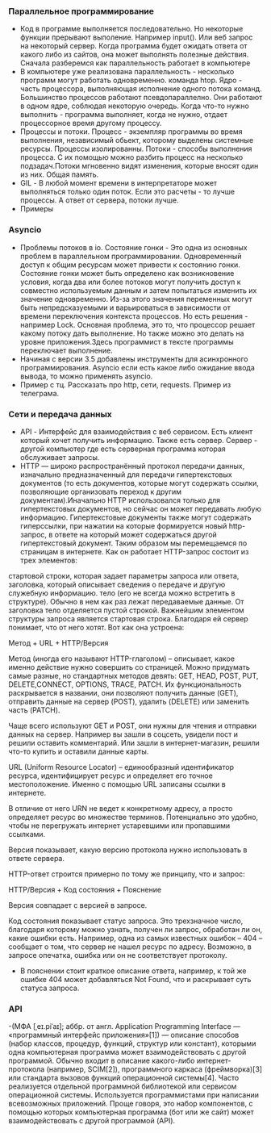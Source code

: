 ### Параллельное программирование
- Код в программе выполняется последовательно. Но некоторые функции прерывают выполение. Например input(). Или веб запрос на некоторый сервер. Когда программа будет ожидать ответа от какого либо из сайтов, она может выполнять полезные действия. Сначала разберемся как параллельность работает в компьютере
- В компьютере уже реализована параллельность - несколько программ могут работать одновременно. команда htop. Ядро - часть процессора, выполняющая исполнение одного потока команд. Большинство процессов работают псевдопараллелно. Они работают в одном ядре, соблюдая некоторую очередь. Когда что-то нужно выполнить - программа выполняет, когда не нужно, отдает процессорное время другому процессу.
- Процессы и потоки. Процесс  - экземпляр программы во время выполнения, независимый обьект, которому выделены системные ресурсы. Процессы изолированны. Потоки - способы выполнения процесса. С их помощью можно разбить процесс на несколько подзадач.Потоки мгновенно видят изменения, которые вносят один из них.  Общая память. 
- GIL - В любой момент времени в интерпретаторе может выполняться только один поток. Если это расчеты - то лучше процессы. А ответ от сервера, потоки лучше. 
- Примеры

### Asyncio
- Проблемы потоков в io. Состояние гонки - Это одна из основных проблем в параллельном программировании. Одновременный доступ к общим ресурсам может привести к состоянию гонки. Состояние гонки может быть определено как возникновение условия, когда два или более потоков могут получить доступ к совместно используемым данным и затем попытаться изменить их значение одновременно. Из-за этого значения переменных могут быть непредсказуемыми и варьироваться в зависимости от времени переключения контекста процессов. Но есть решения - например Lock.
Основная проблема, это то, что процессор решает какому потоку дать выполнение. Но также можно это делать на уровне приложения.Здесь программист в тексте программы переключает выполнение. 
- Начиная с версии 3.5 добавлены инструменты для асинхронного программирования. Asyncio если есть какое либо ожидание ввода вывода, то можно применять asyncio. 
- Пример с тц. Рассказать про http, cети, requests. Пример из телеграма. 

### Сети и передача данных 
 - API - Интерфейс для взаимодействия с веб сервисом. Есть клиент который хочет получить информацию. Также есть сервер. Сервер - другой компьютер где есть серверная программа которая обслуживает запросы. 
 - HTTP — широко распространённый протокол передачи данных, изначально предназначенный для передачи гипертекстовых документов (то есть документов, которые могут содержать ссылки, позволяющие организовать переход к другим документам).Иначально HTTP использовался только для гипертекстовых документов, но сейчас он может передавать любую информацию. Гипертекстовые документы также могут содержать гиперcсылки, при нажатии на которые формируется новый http-запрос, в ответе на который может содержаться другой гипертекстовый документ. Таким образом мы перемещаемся по страницам в интернете.
Как он работает
HTTP-запрос состоит из трех элементов:

стартовой строки, которая задает параметры запроса или ответа,
заголовка, который описывает сведения о передаче и другую служебную информацию.
тело (его не всегда можно встретить в структуре). Обычно в нем как раз лежат передаваемые данные. От заголовка тело отделяется пустой строкой.
Важнейшим элементом структуры запроса является стартовая строка. Благодаря ей сервер понимает, что от него хотят. Вот как она устроена:

Метод + URL + HTTP/Версия

Метод (иногда его называют HTTP-глаголом) – описывает, какое именно действие нужно совершить со страницей. Можно придумать самые разные, но стандартных методов девять: GET, HEAD, POST, PUT, DELETE,CONNECT, OPTIONS, TRACE, PATCH. Их функциональность раскрывается в названии, они позволяют получить данные (GET), отправить данные на сервер (POST), удалить (DELETE) или заменить часть (PATCH).

Чаще всего используют GET и POST, они нужны для чтения и отправки данных на сервер. Например вы зашли в соцсеть, увидели пост и решили оставить комментарий. Или зашли в интернет-магазин, решили что-то купить и оставили данные карты.

URL (Uniform Resource Locator) – единообразный идентификатор ресурса, идентифицирует ресурс и определяет его точное местоположение. Именно с помощью URL записаны ссылки в интернете.

В отличие от него URN не ведет к конкретному адресу, а просто определяет ресурс во множестве терминов. Потенциально это удобно, чтобы не перегружать интернет устаревшими или пропавшими ссылками.

Версия показывает, какую версию протокола нужно использовать в ответе сервера.

HTTP-ответ строится примерно по тому же принципу, что и запрос:

HTTP/Версия + Код состояния + Пояснение

Версия совпадает с версией в запросе.

Код состояния показывает статус запроса. Это трехзначное число, благодаря которому можно узнать, получен ли запрос, обработан ли он, какие ошибки есть. Например, одна из самых известных ошибок – 404 – сообщает о том, что сервер не нашел ресурс по адресу. Возможно, в запросе опечатка, ошибка или он не соответствует протоколу.

- В пояснении стоит краткое описание ответа, например, к той же ошибке 404 может добавляться Not Found, что и раскрывает суть статуса запроса.

### API 
-(МФА [ˌeɪ.piˈaɪ]; аббр. от англ. Application Programming Interface — «программный интерфейс приложения»[1]) — описание способов (набор классов, процедур, функций, структур или констант), которыми одна компьютерная программа может взаимодействовать с другой программой. Обычно входит в описание какого-либо интернет-протокола (например, SCIM[2]), программного каркаса (фреймворка)[3] или стандарта вызовов функций операционной системы[4]. Часто реализуется отдельной программной библиотекой или сервисом операционной системы. Используется программистами при написании всевозможных приложений. Проще говоря, это набор компонентов, с помощью которых компьютерная программа (бот или же сайт) может взаимодействовать с другой программой (API).
